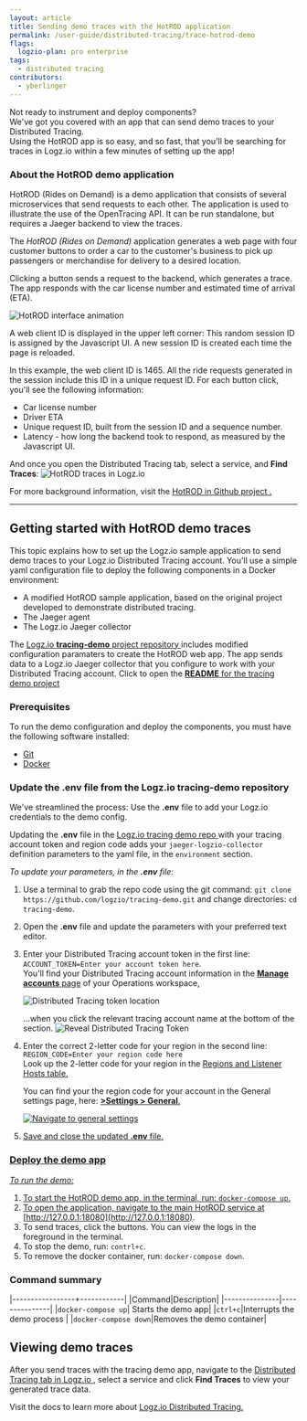 ```yaml
---
layout: article
title: Sending demo traces with the HotROD application
permalink: /user-guide/distributed-tracing/trace-hotrod-demo
flags:
  logzio-plan: pro enterprise
tags:
  - distributed tracing
contributors:
  - yberlinger
---
```

Not ready to instrument and deploy components? <br>
We've got you covered with an app that can send demo traces to your Distributed Tracing. 
<br>Using the HotROD app is so easy, and so fast, that you'll be searching for traces in Logz.io within a few minutes of setting up the app! 

### About the HotROD demo application

HotROD (Rides on Demand) is a demo application that consists of several microservices that send requests to each other. The application is used to illustrate the use of the OpenTracing API. It can be run standalone, but requires a Jaeger backend to view the traces. 

The _HotROD (Rides on Demand)_ application generates a web page with four customer buttons to order a car to the customer's business to pick up passengers or merchandise for delivery to a desired location. 

Clicking a button sends a request to the backend, which generates a trace. The app responds with the car license number and estimated time of arrival (ETA). 

<!-- ![HotROD interface image](https://dytvr9ot2sszz.cloudfront.net/logz-docs/distributed-tracing/tracing-hotrod.png) -->

![HotROD interface animation](https://dytvr9ot2sszz.cloudfront.net/logz-docs/distributed-tracing/tracing-hotrod-anim8.gif)

A web client ID is displayed in the upper left corner:  This random session ID is assigned by the Javascript UI. A new session ID is created each time the page is reloaded.  

In this example, the web client ID is 1465. All the ride requests generated in the session include this ID in a unique request ID. For each button click, you'll see the following information: 

+ Car license number
+ Driver ETA
+ Unique request ID, built from the session ID and a sequence number. 
+ Latency - how long the backend took to respond, as measured by the Javascript UI.


And once you open the Distributed Tracing tab, select a service, and **Find Traces**: ![HotROD traces in Logz.io](https://dytvr9ot2sszz.cloudfront.net/logz-docs/distributed-tracing/traces-hotrod-res8lts.png)

For more background information, visit the <a href ="https://github.com/jaegertracing/jaeger/tree/master/examples/hotrod" target="_blank">  HotROD in Github project <i class="fas fa-external-link-alt"></i>. </a> 

---

## Getting started with HotROD demo traces 

This topic explains how to set up the Logz.io sample application to send demo traces to your Logz.io Distributed Tracing account. You'll use a simple yaml configuration file to deploy the following components in a Docker environment:

+ A modified HotROD sample application, based on the original project developed to demonstrate distributed tracing.
+ The Jaeger agent
+ The Logz.io Jaeger collector

The <a href ="https://github.com/logzio/tracing-demo"  target="_blank">  Logz.io **tracing-demo** project repository <i class="fas fa-external-link-alt"></i> </a> includes modified configuration paramaters to create the HotROD web app. The app sends data to a Logz.io Jaeger collector that you configure to work with your Distributed Tracing account.  Click to open the <a href ="https://github.com/logzio/tracing-demo/blob/main/README.md" target="_blank"> **README** for the tracing demo project </a>

<!--The configuration repository <a href ="https://github.com/logzio/tracing-demo"  target="_blank">  is here <i class="fas fa-external-link-alt"></i> </a>. -->

### Prerequisites

To run the demo configuration and deploy the components, you must have the following software installed: 

+ <a href ="https://git-scm.com/book/en/v2/Getting-Started-Installing-Git" target="_blank"> Git  <i class="fas fa-external-link-alt"></i>  </a>  
+ <a href ="https://docs.docker.com/get-docker/" target="_blank"> Docker  <i class="fas fa-external-link-alt"></i> </a>  

### Update the **.env** file from the Logz.io tracing-demo repository

We've streamlined the process: Use the **.env** file to add your Logz.io credentials to the demo config. 

Updating the **.env** file in the <a href ="https://github.com/logzio/tracing-demo" target="_blank"> Logz.io tracing demo repo <i class="fas fa-external-link-alt"></i>  </a> with your tracing account token and region code 
adds your `jaeger-logzio-collector` definition parameters to the yaml file, in the `environment` section.

_To update your parameters, in the **.env** file:_ 

1. Use a terminal to grab the repo code using the git command:  `git clone https://github.com/logzio/tracing-demo.git` and change directories: `cd tracing-demo`.
1. Open the **.env** file and update the parameters with your preferred text editor.
1. Enter your Distributed Tracing account token in the first line: `ACCOUNT_TOKEN=Enter your account token here`. 
<br>    You'll find your Distributed Tracing account information in the <a href="https://app.logz.io/#/dashboard/settings/manage-accounts" target ="_blank"> **Manage accounts** page</a> of your Operations workspace, 

    ![Distributed Tracing token location](https://dytvr9ot2sszz.cloudfront.net/logz-docs/distributed-tracing/tracing-token1.png)

    ...when you click the relevant tracing account name at the bottom of the section.
        ![Reveal Distributed Tracing Token](https://dytvr9ot2sszz.cloudfront.net/logz-docs/distributed-tracing/trace-acct-tokeninfo11.gif)

1. Enter the correct 2-letter code for your region in the second line: `REGION_CODE=Enter your region code here`<br>
    Look up the 2-letter code for your region in the <a href="/user-guide/accounts/account-regionhtml#available-regions" target ="_blank"> Regions and Listener Hosts table.</a> 
   
    You can find your the region code for your account in the General settings page, here: <a href="https://app.logz.io/#/dashboard/settings/general" target ="_blank"> **<i class="li li-gear"></i> >Settings > General**.

    ![Navigate to general settings](https://dytvr9ot2sszz.cloudfront.net/logz-docs/distributed-tracing/general-settings1.png)


1. Save and close the updated **.env** file.     


### Deploy the demo app

_To run the demo:_

1. To start the HotROD demo app, in the terminal, run: `docker-compose up`.
2. To open the application, navigate to the main HotROD service at [http://127.0.0.1:18080](http://127.0.0.1:18080).
3. To send traces, click the buttons.
    You can view the logs in the foreground in the terminal. 
4. To stop the demo, run: `contrl+c`.
5. To remove the docker container, run: `docker-compose down`.

### Command summary

|-----------------+------------|
|Command|Description|
|---------------|---------------|
|`docker-compose up`| Starts the demo app|
|`ctrl+c`|Interrupts the demo process |
|`docker-compose down`|Removes the demo container|


## Viewing demo traces

After you send traces with the tracing demo app, navigate to the <a href = "https://app.logz.io/#/dashboard/jaeger/search?switchToAccountId=2977"  target ="_blank"> Distributed Tracing tab in Logz.io </a>, select a service and click **Find Traces** to view your generated trace data.    

Visit the docs to learn more about <a href=" /user-guide/distributed-tracing"  target ="_blank"> Logz.io Distributed Tracing. </a>

